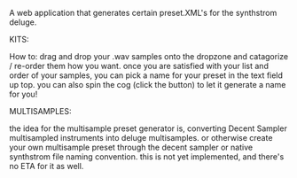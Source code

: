 A web application that generates certain preset.XML's for the synthstrom deluge.

KITS:

How to:
drag and drop your .wav samples onto the dropzone and catagorize / re-order them how you want.
once you are satisfied with your list and order of your samples, you can pick a name for your preset in the text field up top.
you can also spin the cog (click the button) to let it generate a name for you!

MULTISAMPLES:

the idea for the multisample preset generator is, converting Decent Sampler multisampled instruments into deluge multisamples.
or otherwise create your own multisample preset through the decent sampler or native synthstrom file naming convention.
this is not yet implemented, and there's no ETA for it as well.
